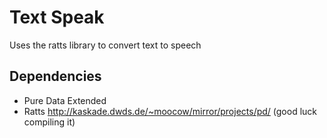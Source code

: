 # Text Speak

Uses the ratts library to convert text to speech

## Dependencies
- Pure Data Extended
- Ratts http://kaskade.dwds.de/~moocow/mirror/projects/pd/ (good luck compiling it)
